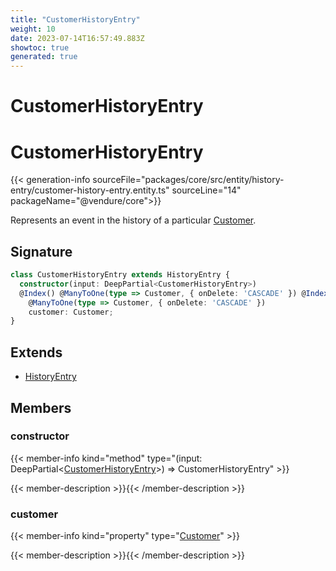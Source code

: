 ```yaml
---
title: "CustomerHistoryEntry"
weight: 10
date: 2023-07-14T16:57:49.883Z
showtoc: true
generated: true
---
```

<!-- This file was generated from the Vendure source. Do not modify. Instead, re-run the "docs:build" script -->

# CustomerHistoryEntry
<div class="symbol">


# CustomerHistoryEntry

{{< generation-info sourceFile="packages/core/src/entity/history-entry/customer-history-entry.entity.ts" sourceLine="14" packageName="@vendure/core">}}

Represents an event in the history of a particular <a href='/typescript-api/entities/customer#customer'>Customer</a>.

## Signature

```TypeScript
class CustomerHistoryEntry extends HistoryEntry {
  constructor(input: DeepPartial<CustomerHistoryEntry>)
  @Index() @ManyToOne(type => Customer, { onDelete: 'CASCADE' }) @Index()
    @ManyToOne(type => Customer, { onDelete: 'CASCADE' })
    customer: Customer;
}
```
## Extends

 * <a href='/typescript-api/entities/history-entry#historyentry'>HistoryEntry</a>


## Members

### constructor

{{< member-info kind="method" type="(input: DeepPartial&#60;<a href='/typescript-api/entities/customer-history-entry#customerhistoryentry'>CustomerHistoryEntry</a>&#62;) => CustomerHistoryEntry"  >}}

{{< member-description >}}{{< /member-description >}}

### customer

{{< member-info kind="property" type="<a href='/typescript-api/entities/customer#customer'>Customer</a>"  >}}

{{< member-description >}}{{< /member-description >}}


</div>
